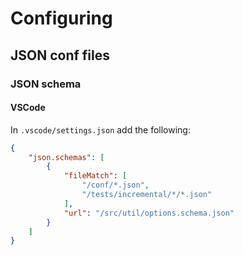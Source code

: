 # Configuring

## JSON conf files

### JSON schema

#### VSCode
In `.vscode/settings.json` add the following:
```json
{
    "json.schemas": [
        {
            "fileMatch": [
                "/conf/*.json",
                "/tests/incremental/*/*.json"
            ],
            "url": "/src/util/options.schema.json"
        }
    ]
}
```
